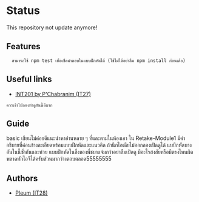 # Status

This repository not update anymore!


## Features

```
  สามารถใช้ npm test เพื่อเช็คคำตอบในแบบฝึกหัดได้ (ใช้ไม่ได้อย่าลืม npm install ก่อนเด้อ)
```

## Useful links
- [INT201 by P'Chabranim (IT27)](https://github.com/Chabranim/INT201)

```
ควรเข้าไปลองทำดูอันนี้ดีมาก
```

## Guide

basic เขียนไม่ค่อยดีแนะนำหาอ่านหลาย ๆ ที่และตามในห้องเอา ใน Retake-Module1 มีคำอธิบายที่ค่อนข้างละเอียดพร้อมแบบฝึกหัดและแนวคิด ถ้านึกไอเดียไม่ออกลองเปิดดูได้ แบบึกหัดบางอันในนี้ซ้ำกันและห่วย แบบฝึกหัดในลิ้งของพี่ชบาแจ่มกว่าอย่าลืมเปิดดู มีอะไรสงสัยหรือมีตรงไหนผิดพลาดทักไอจีได้ครับส่วนมากว่างตอบตลอด55555555

## Authors

- [Pleum (IT28)](https://www.instagram.com/sarxnyu/)

